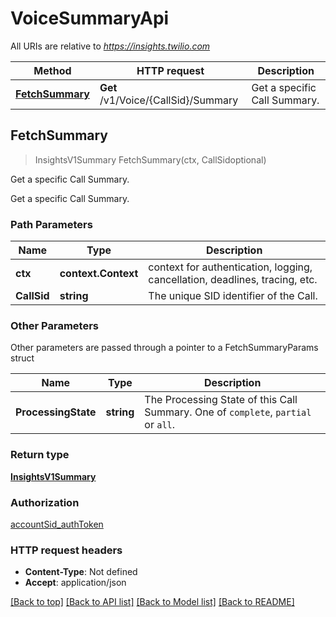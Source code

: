 # VoiceSummaryApi

All URIs are relative to *https://insights.twilio.com*

Method | HTTP request | Description
------------- | ------------- | -------------
[**FetchSummary**](VoiceSummaryApi.md#FetchSummary) | **Get** /v1/Voice/{CallSid}/Summary | Get a specific Call Summary.



## FetchSummary

> InsightsV1Summary FetchSummary(ctx, CallSidoptional)

Get a specific Call Summary.

Get a specific Call Summary.

### Path Parameters


Name | Type | Description
------------- | ------------- | -------------
**ctx** | **context.Context** | context for authentication, logging, cancellation, deadlines, tracing, etc.
**CallSid** | **string** | The unique SID identifier of the Call.

### Other Parameters

Other parameters are passed through a pointer to a FetchSummaryParams struct


Name | Type | Description
------------- | ------------- | -------------
**ProcessingState** | **string** | The Processing State of this Call Summary. One of `complete`, `partial` or `all`.

### Return type

[**InsightsV1Summary**](InsightsV1Summary.md)

### Authorization

[accountSid_authToken](../README.md#accountSid_authToken)

### HTTP request headers

- **Content-Type**: Not defined
- **Accept**: application/json

[[Back to top]](#) [[Back to API list]](../README.md#documentation-for-api-endpoints)
[[Back to Model list]](../README.md#documentation-for-models)
[[Back to README]](../README.md)

